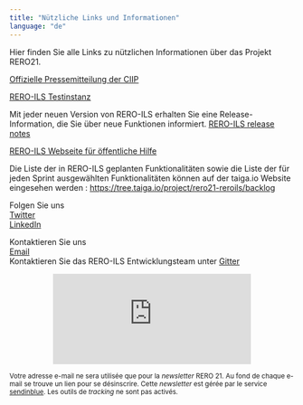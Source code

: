 ```yaml
---
title: "Nützliche Links und Informationen"
language: "de"
---
```


Hier finden Sie alle Links zu nützlichen Informationen über das Projekt RERO21.

[Offizielle Pressemitteilung der CIIP](https://www.rero.ch/pdfview.php?section=communique&filename=ciip_communique.pdf)

[RERO-ILS Testinstanz](https://ils.test.rero.ch)

Mit jeder neuen Version von RERO-ILS erhalten Sie eine Release-Information, die Sie über neue Funktionen informiert.
[RERO-ILS release notes](https://github.com/rero/rero-ils/releases)

[RERO-ILS Webseite für öffentliche Hilfe](https://github.com/rero/rero-ils/wiki/Public-demo-help)

Die Liste der in RERO-ILS geplanten Funktionalitäten sowie die Liste der für jeden Sprint ausgewählten Funktionalitäten können auf der taiga.io Website eingesehen werden : https://tree.taiga.io/project/rero21-reroils/backlog

Folgen Sie uns   
[Twitter](https://twitter.com/rero_centrale)   
[LinkedIn](https://www.linkedin.com/company/rero/)

Kontaktieren Sie uns   
[Email](mailto:info@rero.ch)   
Kontaktieren Sie das RERO-ILS Entwicklungsteam unter [Gitter](https://gitter.im/rero/reroils)

<div class="p-2 rero21-iframe">
<iframe width="350" height="160" src="https://my.sendinblue.com/users/subscribe/js_id/3sjlc/id/4" frameborder="0" scrolling="auto" allowfullscreen style="display: block;margin-left: auto;margin-right: auto;"></iframe><p class="p-2"><small>Votre adresse e-mail ne sera utilisée que pour la <em>newsletter</em> RERO 21. Au fond de chaque e-mail se trouve un lien pour se désinscrire. Cette <em>newsletter</em> est gérée par le service <a href="https://www.sendinblue.com/gdpr/">sendinblue</a>. Les outils de <em>tracking</em> ne sont pas activés.</small></p>
</div>


